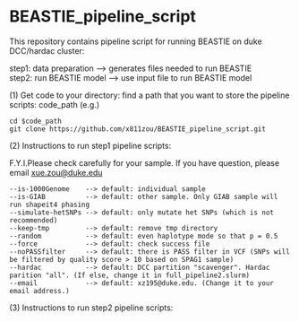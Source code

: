 # BEASTIE_pipeline_script
This repository contains pipeline script for running BEASTIE on duke DCC/hardac cluster:

step1: data preparation  --> generates files needed to run BEASTIE <br>
step2: run BEASTIE model --> use input file to run BEASTIE model

(1) Get code to your directory:
find a path that you want to store the pipeline scripts: code_path (e.g.)
```
cd $code_path
git clone https://github.com/x811zou/BEASTIE_pipeline_script.git
```

(2) Instructions to run step1 pipeline scripts:

F.Y.I.Please check carefully for your sample. If you have question, please email xue.zou@duke.edu
```
--is-1000Genome    --> default: individual sample
--is-GIAB          --> default: other sample. Only GIAB sample will run shapeit4 phasing
--simulate-hetSNPs --> default: only mutate het SNPs (which is not recommended)
--keep-tmp         --> default: remove tmp directory
--random           --> default: even haplotype mode so that p = 0.5
--force            --> default: check success file
--noPASSfilter     --> default: there is PASS filter in VCF (SNPs will be filtered by quality score > 10 based on SPAG1 sample)
--hardac           --> default: DCC partition "scavenger". Hardac parition "all". (If else, change it in full_pipeline2.slurm)
--email            --> default: xz195@duke.edu. (Change it to your email address.)
```
(3) Instructions to run step2 pipeline scripts:
